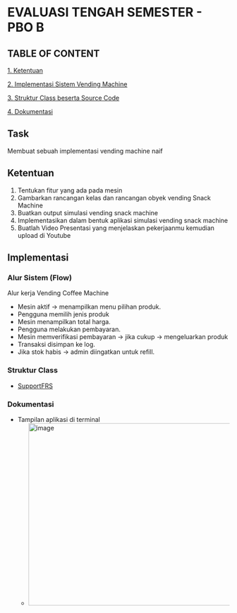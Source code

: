 # EVALUASI TENGAH SEMESTER - PBO B

## TABLE OF CONTENT
[1. Ketentuan](#ketentuan)

[2. Implementasi Sistem Vending Machine](#implementasi)

[3. Struktur Class beserta Source Code](#struktur-class)

[4. Dokumentasi](#dokumentasi)

## Task
Membuat sebuah implementasi vending machine naif

## Ketentuan

1. Tentukan fitur yang ada pada mesin
2. Gambarkan rancangan kelas dan rancangan obyek vending  Snack Machine
3. Buatkan output simulasi vending snack machine
4. Implementasikan dalam bentuk aplikasi simulasi vending snack machine 
5. Buatlah Video Presentasi yang menjelaskan pekerjaanmu kemudian upload di Youtube

## Implementasi

### Alur Sistem (Flow)
  
Alur kerja Vending Coffee Machine
 - Mesin aktif → menampilkan menu pilihan produk.
 - Pengguna memilih jenis produk
 - Mesin menampilkan total harga.
 - Pengguna melakukan pembayaran.
 - Mesin memverifikasi pembayaran → jika cukup → mengeluarkan produk
 - Transaksi disimpan ke log.
 - Jika stok habis → admin diingatkan untuk refill.


### Struktur Class

- [SupportFRS](https://github.com/KemalRajasa/PBO-FB/blob/main/tugas-individu/pertemuan7/assets/SupportFRS.java)

### Dokumentasi

- Tampilan aplikasi di terminal
  - <img width="1462" height="412" alt="image" src="https://github.com/user-attachments/assets/e6ff68d9-adc0-4f62-92d7-77e2aa609eea" />










